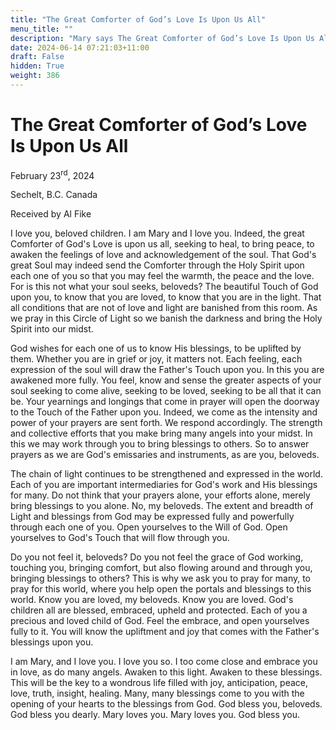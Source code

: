 ```yaml
---
title: "The Great Comforter of God’s Love Is Upon Us All"
menu_title: ""
description: "Mary says The Great Comforter of God’s Love Is Upon Us All"
date: 2024-06-14 07:21:03+11:00
draft: False
hidden: True
weight: 386
---
```

# The Great Comforter of God’s Love Is Upon Us All

February 23<sup>rd</sup>, 2024

Sechelt, B.C. Canada

Received by Al Fike 


I love you, beloved children. I am Mary and I love you. Indeed, the great Comforter of God's Love is upon us all, seeking to heal, to bring peace, to awaken the feelings of love and acknowledgement of the soul. That God's great Soul may indeed send the Comforter through the Holy Spirit upon each one of you so that you may feel the warmth, the peace and the love. For is this not what your soul seeks, beloveds? The beautiful Touch of God upon you, to know that you are loved, to know that you are in the light. That all conditions that are not of love and light are banished from this room. As we pray in this Circle of Light so we banish the darkness and bring the Holy Spirit into our midst. 

God wishes for each one of us to know His blessings, to be uplifted by them. Whether you are in grief or joy, it matters not. Each feeling, each expression of the soul will draw the Father's Touch upon you. In this you are awakened more fully. You feel, know and sense the greater aspects of your soul seeking to come alive, seeking to be loved, seeking to be all that it can be. Your yearnings and longings that come in prayer will open the doorway to the Touch of the Father upon you. Indeed, we come as the intensity and power of your prayers are sent forth. We respond accordingly. The strength and collective efforts that you make bring many angels into your midst. In this we may work through you to bring blessings to others. So to answer prayers as we are God's emissaries and instruments, as are you, beloveds. 

The chain of light continues to be strengthened and expressed in the world. Each of you are important intermediaries for God's work and His blessings for many. Do not think that your prayers alone, your efforts alone, merely bring blessings to you alone. No, my beloveds. The extent and breadth of Light and blessings from God may be expressed fully and powerfully through each one of you. Open yourselves to the Will of God. Open yourselves to God's Touch that will flow through you. 

Do you not feel it, beloveds? Do you not feel the grace of God working, touching you, bringing comfort, but also flowing around and through you, bringing blessings to others? This is why we ask you to pray for many, to pray for this world, where you help open the portals and blessings to this world. Know you are loved, my beloveds. Know you are loved. God's children all are blessed, embraced, upheld and protected. Each of you a precious and loved child of God. Feel the embrace, and open yourselves fully to it. You will know the upliftment and joy that comes with the Father's blessings upon you. 

I am Mary, and I love you. I love you so. I too come close and embrace you in love, as do many angels. Awaken to this light. Awaken to these blessings. This will be the key to a wondrous life filled with joy, anticipation, peace, love, truth, insight, healing. Many, many blessings come to you with the opening of your hearts to the blessings from God. God bless you, beloveds. God bless you dearly. Mary loves you. Mary loves you. God bless you. 
